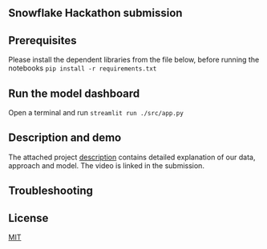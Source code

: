 ## Snowflake Hackathon submission


## Prerequisites
Please install the dependent libraries from the file below, before running the notebooks 
`pip install -r requirements.txt`

## Run the model dashboard
Open a terminal and run `streamlit run ./src/app.py` 

## Description and demo
The attached project [description](./description.md) contains detailed explanation of our data, approach and model. The video is linked in the submission. 

## Troubleshooting


## License
[MIT ](./LICENSE)
